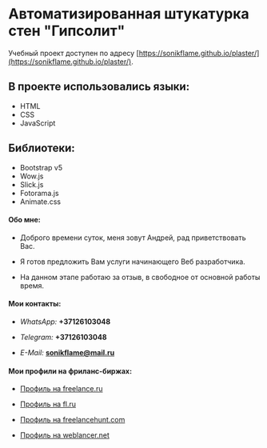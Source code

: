 # Автоматизированная штукатурка стен "Гипсолит"

Учебный проект доступен по адресу [https://sonikflame.github.io/plaster/](https://sonikflame.github.io/plaster/).


## В проекте использовались языки:

* HTML
* CSS
* JavaScript

## Библиотеки:

* Bootstrap v5
* Wow.js
* Slick.js
* Fotorama.js
* Animate.css


#### Обо мне:

* Доброго времени суток, меня зовут Андрей, рад приветствовать Вас.

* Я готов предложить Вам услуги начинающего Веб разработчика.

* На данном этапе работаю за отзыв, в свободное от основной работы время.

#### Мои контакты:

* *WhatsApp:* **+37126103048**

* *Telegram:* **+37126103048**

* *E-Mail:* **sonikflame@mail.ru**


#### Мои профили на фриланс-биржах:

* [Профиль на freelance.ru](https://freelance.ru/Sonikflame)

* [Профиль на fl.ru](https://www.fl.ru/users/sonikflame1/portfolio/)

* [Профиль на freelancehunt.com](https://freelancehunt.com/freelancer/Sonikflame.html)

* [Профиль на weblancer.net](https://www.weblancer.net/users/Sonikflame/)
